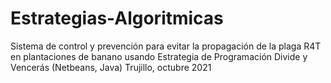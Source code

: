 # Estrategias-Algoritmicas
Sistema de control y prevención para evitar la propagación de la plaga R4T en plantaciones de banano usando Estrategia de Programación Divide y Vencerás
(Netbeans, Java)
Trujillo, octubre 2021
